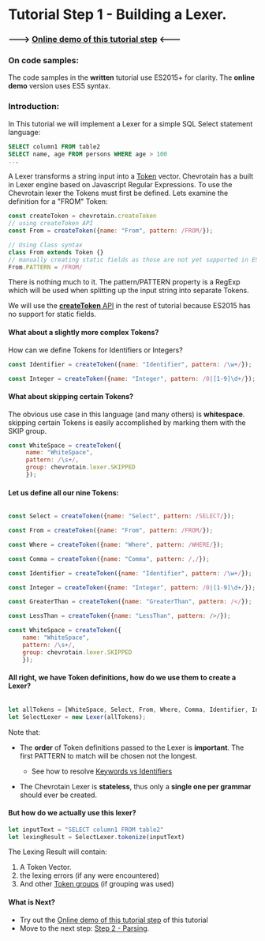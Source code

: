 # Tutorial Step 1 - Building a Lexer.

### ---> [Online demo of this tutorial step](http://sap.github.io/chevrotain/playground/?example=tutorial%20lexer) <---


### On code samples:
The code samples in the **written** tutorial use ES2015+ for clarity. 
The **online demo** version uses ES5 syntax.


### Introduction:
In This tutorial we will implement a Lexer for a simple SQL Select statement language:
 ```SQL
 SELECT column1 FROM table2
 SELECT name, age FROM persons WHERE age > 100
 ...
```

A Lexer transforms a string input into a [Token](http://sap.github.io/chevrotain/documentation/0_27_3/interfaces/_chevrotain_d_.itoken.html) vector.
Chevrotain has a built in Lexer engine based on Javascript Regular Expressions.
To use the Chevrotain lexer the Tokens must first be defined.
Lets examine the definition for a "FROM" Token:

```javascript
const createToken = chevrotain.createToken
// using createToken API
const From = createToken({name: "From", pattern: /FROM/});

// Using Class syntax 
class From extends Token {}
// manually creating static fields as those are not yet supported in ES2015
From.PATTERN = /FROM/
```
 
There is nothing much to it. The pattern/PATTERN property is a RegExp which will be used when splitting up the input string
into separate Tokens.

We will use the [**createToken** API](http://sap.github.io/chevrotain/documentation/0_27_3/modules/_chevrotain_d_.html#createtoken) 
in the rest of tutorial because ES2015 has no support for static fields.
 
 

#### What about a slightly more complex Tokens? 

How can we define Tokens for Identifiers or Integers?
 
```javascript
const Identifier = createToken({name: "Identifier", pattern: /\w+/});

const Integer = createToken({name: "Integer", pattern: /0|[1-9]\d+/});
```


#### What about skipping certain Tokens? 
The obvious use case in this language (and many others) is **whitespace**. skipping certain Tokens is easily
accomplished by marking them with the SKIP group.

```javascript
const WhiteSpace = createToken({
     name: "WhiteSpace", 
     pattern: /\s+/,
     group: chevrotain.lexer.SKIPPED  
     });
```


#### Let us define all our nine Tokens:

```javascript

const Select = createToken({name: "Select", pattern: /SELECT/});

const From = createToken({name: "From", pattern: /FROM/});

const Where = createToken({name: "Where", pattern: /WHERE/});

const Comma = createToken({name: "Comma", pattern: /,/});

const Identifier = createToken({name: "Identifier", pattern: /\w+/});

const Integer = createToken({name: "Integer", pattern: /0|[1-9]\d+/});

const GreaterThan = createToken({name: "GreaterThan", pattern: /</});

const LessThan = createToken({name: "LessThan", pattern: />/});

const WhiteSpace = createToken({
    name: "WhiteSpace",
    pattern: /\s+/,
    group: chevrotain.lexer.SKIPPED
    }); 
```


#### All right, we have Token definitions, how do we use them to create a Lexer?

```javascript

let allTokens = [WhiteSpace, Select, From, Where, Comma, Identifier, Integer, GreaterThan, LessThan]
let SelectLexer = new Lexer(allTokens);

```

Note that:
* The **order** of Token definitions passed to the Lexer is **important**.
  The first PATTERN to match will be chosen not the longest.
  * See how to resolve [Keywords vs Identifiers](https://github.com/SAP/chevrotain/blob/master/examples/lexer/keywords_vs_identifiers/keywords_vs_identifiers.js)

* The Chevrotain Lexer is **stateless**, thus only a **single one per grammar** should ever be created.
                          

#### But how do we actually use this lexer?

```javascript
let inputText = "SELECT column1 FROM table2"
let lexingResult = SelectLexer.tokenize(inputText)
```

The Lexing Result will contain: 
1. A Token Vector.
2. the lexing errors (if any were encountered)
3. And other [Token groups](https://github.com/SAP/chevrotain/blob/master/examples/lexer/token_groups/token_groups.js) (if grouping was used)


#### What is Next?
* Try out the [Online demo of this tutorial step](http://sap.github.io/chevrotain/playground/?example=tutorial%20lexer) of this tutorial
* Move to the next step: [Step 2 -  Parsing](https://github.com/SAP/chevrotain/blob/master/docs/tutorial/step2_parsing.md).
